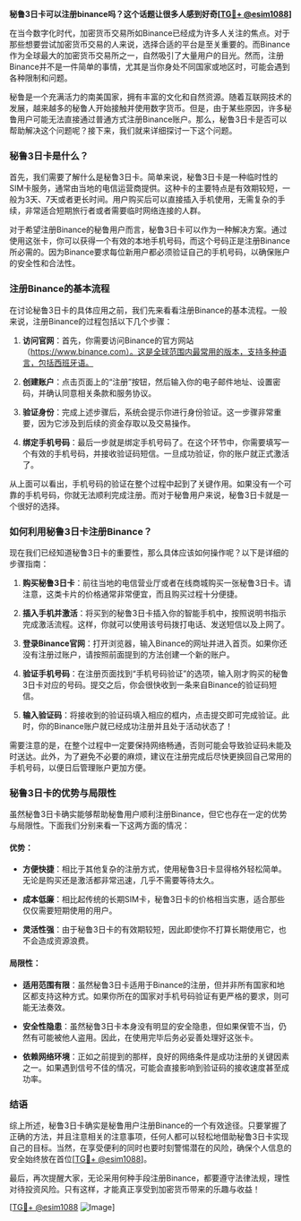 **秘鲁3日卡可以注册binance吗？这个话题让很多人感到好奇[[TG💪+ @esim1088](https://t.me/s/esim1088)]**

在当今数字化时代，加密货币交易所如Binance已经成为许多人关注的焦点。对于那些想要尝试加密货币交易的人来说，选择合适的平台是至关重要的。而Binance作为全球最大的加密货币交易所之一，自然吸引了大量用户的目光。然而，注册Binance并不是一件简单的事情，尤其是当你身处不同国家或地区时，可能会遇到各种限制和问题。

秘鲁是一个充满活力的南美国家，拥有丰富的文化和自然资源。随着互联网技术的发展，越来越多的秘鲁人开始接触并使用数字货币。但是，由于某些原因，许多秘鲁用户可能无法直接通过普通方式注册Binance账户。那么，秘鲁3日卡是否可以帮助解决这个问题呢？接下来，我们就来详细探讨一下这个问题。

### 秘鲁3日卡是什么？

首先，我们需要了解什么是秘鲁3日卡。简单来说，秘鲁3日卡是一种临时性的SIM卡服务，通常由当地的电信运营商提供。这种卡的主要特点是有效期较短，一般为3天、7天或者更长时间。用户购买后可以直接插入手机使用，无需复杂的手续，非常适合短期旅行者或者需要临时网络连接的人群。

对于希望注册Binance的秘鲁用户而言，秘鲁3日卡可以作为一种解决方案。通过使用这张卡，你可以获得一个有效的本地手机号码，而这个号码正是注册Binance所必需的。因为Binance要求每位新用户都必须验证自己的手机号码，以确保账户的安全性和合法性。

### 注册Binance的基本流程

在讨论秘鲁3日卡的具体应用之前，我们先来看看注册Binance的基本流程。一般来说，注册Binance的过程包括以下几个步骤：

1. **访问官网**：首先，你需要访问Binance的官方网站（https://www.binance.com）。这是全球范围内最常用的版本，支持多种语言，包括西班牙语。
   
2. **创建账户**：点击页面上的“注册”按钮，然后输入你的电子邮件地址、设置密码，并确认同意相关条款和服务协议。

3. **验证身份**：完成上述步骤后，系统会提示你进行身份验证。这一步骤非常重要，因为它涉及到后续的资金存取以及交易操作。

4. **绑定手机号码**：最后一步就是绑定手机号码了。在这个环节中，你需要填写一个有效的手机号码，并接收验证码短信。一旦成功验证，你的账户就正式激活了。

从上面可以看出，手机号码的验证在整个过程中起到了关键作用。如果没有一个可靠的手机号码，你就无法顺利完成注册。而对于秘鲁用户来说，秘鲁3日卡就是一个很好的选择。

### 如何利用秘鲁3日卡注册Binance？

现在我们已经知道秘鲁3日卡的重要性，那么具体应该如何操作呢？以下是详细的步骤指南：

1. **购买秘鲁3日卡**：前往当地的电信营业厅或者在线商城购买一张秘鲁3日卡。请注意，这类卡片的价格通常非常便宜，而且购买过程十分便捷。

2. **插入手机并激活**：将买到的秘鲁3日卡插入你的智能手机中，按照说明书指示完成激活流程。这样，你就可以使用该号码拨打电话、发送短信以及上网了。

3. **登录Binance官网**：打开浏览器，输入Binance的网址并进入首页。如果你还没有注册过账户，请按照前面提到的方法创建一个新的账户。

4. **验证手机号码**：在注册页面找到“手机号码验证”的选项，输入刚才购买的秘鲁3日卡对应的号码。提交之后，你会很快收到一条来自Binance的验证码短信。

5. **输入验证码**：将接收到的验证码填入相应的框内，点击提交即可完成验证。此时，你的Binance账户就已经成功注册并且处于活动状态了！

需要注意的是，在整个过程中一定要保持网络畅通，否则可能会导致验证码未能及时送达。此外，为了避免不必要的麻烦，建议在注册完成后尽快更换回自己常用的手机号码，以便日后管理账户更加方便。

### 秘鲁3日卡的优势与局限性

虽然秘鲁3日卡确实能够帮助秘鲁用户顺利注册Binance，但它也存在一定的优势与局限性。下面我们分别来看一下这两方面的情况：

#### 优势：
- **方便快捷**：相比于其他复杂的注册方式，使用秘鲁3日卡显得格外轻松简单。无论是购买还是激活都非常迅速，几乎不需要等待太久。
  
- **成本低廉**：相比起传统的长期SIM卡，秘鲁3日卡的价格相当实惠，适合那些仅仅需要短期使用的用户。

- **灵活性强**：由于秘鲁3日卡的有效期较短，因此即使你不打算长期使用它，也不会造成资源浪费。

#### 局限性：
- **适用范围有限**：虽然秘鲁3日卡适用于Binance的注册，但并非所有国家和地区都支持这种方式。如果你所在的国家对手机号码验证有更严格的要求，则可能无法奏效。

- **安全性隐患**：虽然秘鲁3日卡本身没有明显的安全隐患，但如果保管不当，仍然有可能被他人盗用。因此，在使用完毕后务必妥善处理好这张卡。

- **依赖网络环境**：正如之前提到的那样，良好的网络条件是成功注册的关键因素之一。如果遇到信号不佳的情况，可能会直接影响到验证码的接收速度甚至成功率。

### 结语

综上所述，秘鲁3日卡确实是秘鲁用户注册Binance的一个有效途径。只要掌握了正确的方法，并且注意相关的注意事项，任何人都可以轻松地借助秘鲁3日卡实现自己的目标。当然，在享受便利的同时也要时刻警惕潜在的风险，确保个人信息的安全始终放在首位[[TG💪+ @esim1088](https://t.me/s/esim1088)]。

最后，再次提醒大家，无论采用何种手段注册Binance，都要遵守法律法规，理性对待投资风险。只有这样，才能真正享受到加密货币带来的乐趣与收益！

[[TG💪+ @esim1088](https://t.me/s/esim1088) ![Image](https://i.postimg.cc/4NQfJmqS/Snipaste-2025-05-13-00-14-12.png)]